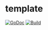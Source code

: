 # template

[![GoDoc](https://godoc.org/github.com/dim13/template?status.svg)](https://godoc.org/github.com/dim13/template)
[![Build](https://github.com/dim13/template/workflows/build/badge.svg)](https://github.com/dim13/template/actions)

